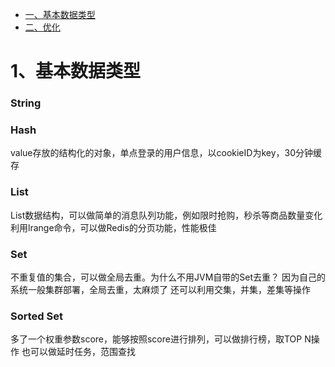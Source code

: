 * [一、基本数据类型](#一基本数据类型)
* [二、优化](#二磁盘操作)


# 1、基本数据类型

### String

### Hash
value存放的结构化的对象，单点登录的用户信息，以cookieID为key，30分钟缓存

### List
List数据结构，可以做简单的消息队列功能，例如限时抢购，秒杀等商品数量变化
利用lrange命令，可以做Redis的分页功能，性能极佳

### Set
不重复值的集合，可以做全局去重。为什么不用JVM自带的Set去重？
因为自己的系统一般集群部署，全局去重，太麻烦了
还可以利用交集，并集，差集等操作

### Sorted Set
多了一个权重参数score，能够按照score进行排列，可以做排行榜，取TOP N操作
也可以做延时任务，范围查找






